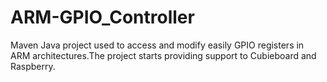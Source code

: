 ARM-GPIO_Controller
===================

Maven Java project used to access and modify easily GPIO registers in ARM architectures.The project starts providing support to Cubieboard and Raspberry.
